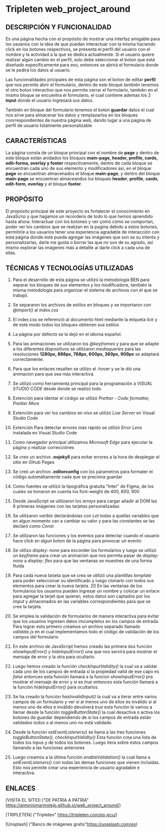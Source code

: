 # Tripleten web_project_around
## DESCRIPCIÓN Y FUNCIONALIDAD

Es una página hecha con el propósito de mostrar una interfaz amigable para los usuarios con la idea de que puedan interactuar con la misma haciendo click en los botones respectivos, se presenta el perfil del usuario con el nombre y la actividad a la que se dedica actualmente. Si el usuario quiere realizar algún cambio en el perfil, solo debe seleccionar el boton que está diseñado específicamente para eso, entonces se abrirá el formulario donde se le pedirá los datos al usuario.

Las funcionalidades pricipales de esta página son el boton de editar **perfil** que nos permite abrir el formulario, dentro de este bloque también tenemos el otro boton interactivo que nos permite cerrar el formulario, también en el mismo bloque se encuentra el formulario, el cual contiene ademas los 2 **input** donde el usuario ingresará sus datos.

También en bloque del formulario tenemos el boton **guardar** datos el cual nos sirve para almacenar los datos y remplazarlos en los bloques conrrespondientes de nuestra página web, dando lugar a una pagina de perfil de usuario totalmente personalizable

## CARACTERÍSTICAS

La página consta de un bloque principal con el nombre de **page** y dentro de este bloque están anidados los bloques **main-page, header, profile, cards, edit-forma, overlay y footer** respectivamente, dentro de cada bloque se encuentran cada uno de sus elemento y modificadores asi, en el bloque **page** se encuentran almacenados el bloque **main-page**, y dentro del bloque **main-page** se encuentran almaceandos los bloques **header**, **profile**, **cards**, **edit-form**, **overlay** y el bloque **footer**.

## PROPÓSITO

El propósito principal de este proyecto es fortalecer el conocimiento en JavaScirp y que hagamos un recorderis de todo lo que hemos aprendido hasta ahora. Interactuar con los botones y ver çomo cómo se comportan, poder ver los cambios que se realizan en la pagina debido a estos botones, permitirle a los usuarios tener una experiencia agradable de interacción con esta página donde éste pueda agregar las imágenes que son se su interés y personalizarlas, darle me gusta o borrar las que no son de su agrado, así mismo explorar las imágenes más a detallle al darle click a cada una de ellas.

## TÉCNICAS Y TECNOLOGÍAS UTILIZADAS

1. Para el desarrollo de esta página se utilizó la metodología BEN para separar los bloques de sus elementos y los modificadore, también la misma metodología para organizar el sistema de archivos con el que se trabajó.

2. Se separaron los archivos de estilos en bloques y se importaron con _@import()_ al _index.css_

3. El index.css se referenció al documento html mediante la etiqueta _lick_ y de este modo todos los bloques obtienen sus estilos

4. La página por defecto se la dejó en el idioma español.

5. Para las animaciones se utilizaron los _@keyframes_ y para que se adapte a los diferentes dispositivos se utilizaron _mediaqueries_ para las resoluciones **1280px, 888px, 768px, 600px, 369px, 909px** se adaptará correctamente.

6. Para que los enlaces resalten se utilizo el :hover y se le dió una animacíon para que sea más interactiva.

7. Se utilizó como herramienta principal para la programación a _VISUAL STUDIO CODE_ desde donde se realizó todo

8. Extención para identar el código se utilizó _Prettier - Code formatter, Prettier More_

9. Extención para ver los cambios en vivo se utilizó _Live Server_ en Visual Studio Code

10. Extención Para detectar errores más rápido se utilizó _Error Lens_ instalada en Visual Studio Code

11. Como navegador principal utilizamos _Microsoft Edge_ para ejecutar la página y realizar correcciónes

12. Se creo un archivo **.nojekyll** para evitar errores a la hora de desplegar el sitio en Gihub Pages

13. Se creó un archivo **.editorconfig** con los párametros para formater el código automátiamente cada que se preciona guardar

14. Como fuentes se utilizó la tipográfica gratuita "Inter" de Figma, de los cuales se tomaron en cuenta los font-weight de 400, 600, 900

15. Desde JavaScript se utilizaron los _arrays_ para cargar añadir al DOM las 6 primeras imágenes con las tarjetas personalizadas

16. Se utilizaron _varible_ declarándolas con _Let_ todas a quellas variables que en algun momento van a cambiar su valor y para las constantes se las declaró como _Const_

17. Se utilizaron las funciones y los eventos para detectar cuando el usuario hace click en algun boton de la página para provocar un evento

18. Se utilizo _displey: none_ para esconder los formularios y luego se utilizó un _keyframe_ para crear un animación que nos permita pasar de _display: none_ a _display: flex_ para que las ventanas se muestres de una forma fluida

19. Para cada nueva tarjeta que se crea se utilizó una plantillas _template_ para poder seleccionar su identificado y luego clonarlo con todos sus elementos para crear la nueva tarjeta.
    20 En las ventanas de los formularios los usuarios pueden ingresar un nombre y colocar un enlace para agregar la tarjet que quieran, estos datos son captados por los _imput_ y almacenados en las variables correspondientes para que se cree la tarjeta.

20. Se emplea la validación de formularios de manera interactiva para evitar que los usuarios ingresen datos imcompletos en los
    campos de entrada. Para lograr esto primero creamos un archivo separado llamado _validate.js_ en el cual implementamos todo el código de validación de los campos del formulario

21. En este archivo de JavaScript hemos creado las primera dos función _showInputError()_ y _hideInputError()_ una que nos servirá para mostrar el mensaje de error y la otra para ocultarlo.

22. Luego hemos creado la función _checkInputValidity()_ la cual va a validar cada uno de los campos de entrada si la propiedad valid de ese capo es _false_ entonces esta función llamará a la funcion _showInputError()_ pra mostrar el mensaje de error y si es _true_ entonces esta función llamará a la función _hideInputError()_ para ocultarlos.

23. Se ha creado la función _hasInvalidInput()_ la cual va a iterar entre varios campos de un formulario y ver si al menos uno de ellos es inválido si al menos uno de ellos e inválido devolverá _true_ esta función la vamos a llamar desde la función _toggleButtonState()_ la cual desactiva o activa los botones de guardar dependiendo de si los campos de entrada están validados todos o al menos uno no está validado.

24. Desde la función _setEventListeners()_ se llama a las tres funciones _toggleButtonState(), checkInputValidity()_ Esta función crea una lista de todos los inpus y de todos los botones. Luego itera sobre estos campos llamando a las funciones anteriores

25. Luego creamos a la última función _enableValidation()_ la cual llama a _setEventListeners()_ con todas las demas funciones que vienen incluidas. Esto nos permite crear una experiencia de usuario agradable e interactiva.

## ENLACES

[VISITA EL SITIO] ("DE PATRIA A PATRIA" https://antoniomarmolejo.github.io/web_project_around/)

[TRIPLETEN] ("Tripleten" https://tripleten.com/es-ecu/)

[Unsplash] ("Banco de imágenes gratis"https://unsplash.com/es)
